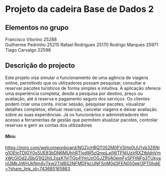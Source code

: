 # Projeto da cadeira Base de Dados 2

## Elementos no grupo

Francisco Vitorino 25288\
Guilherme Pedrinho 25215
Rafael Rodrigues 25170
Rodrigo Marques 25971
Tiago Carvalgo 22598

## Descrição do projecto
Este projeto visa simular o funcionamento de uma agência de viagens online, permitindo que os utilizadores possam pesquisar, consultar e reservar pacotes turísticos de forma simples e intuitiva. A aplicação oferece uma experiência completa, desde a pesquisa por destino, preço ou avaliação, até à reserva e pagamento seguro dos serviços.
Os clientes podem criar uma conta, iniciar sessão, pesquisar pacotes, visualizar detalhes completos, efetuar reservas, cancelar viagens e deixar avaliação sobre as suas experiências. Já os funcionários e administradores têm acesso a ferramentas de gestão que permitem atualizar pacotes, controlar reservas e gerir as contas dos utilizadores


#### Miro: 
https://miro.com/welcomeonboard/NGZjcHRQT052M0FVSHp0UU1yb3Z6Njg1OEtnTDlGY0s5UE83bDN6MUhhRTIydW5zQmpLajlWTFNjUzIrRXZtbldnVmxWcGlOd2JSbG1IQ2hlL2gzK1VjTGp4YmUzOGJZRVA0emFxSFFtNFg3TUkyanlJMkJiWHJkNm4vTkw2TldBS2NFMDFkcUNFSnM0d3FEN050ekl3PT0hdjE=?share_link_id=743685165863
